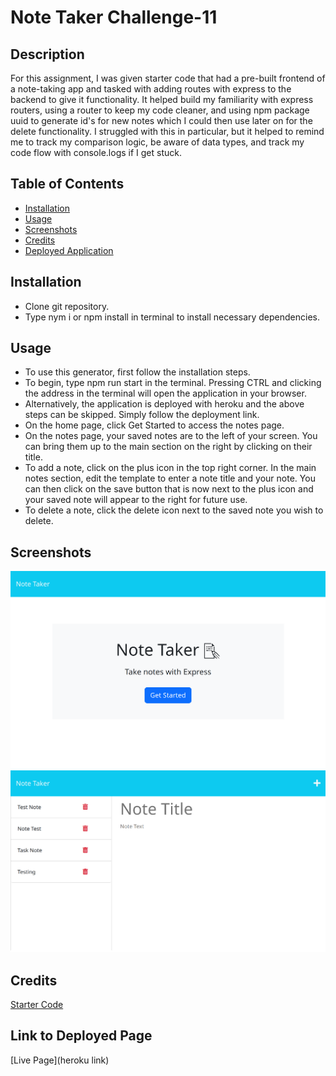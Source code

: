 # Note Taker Challenge-11

## Description
For this assignment, I was given starter code that had a pre-built frontend of a note-taking app and tasked with adding routes with express to the backend to give it functionality. It helped build my familiarity with express routers, using a router to keep my code cleaner, and using npm package uuid to generate id's for new notes which I could then use later on for the delete functionality. I struggled with this in particular, but it helped to remind me to track my comparison logic, be aware of data types, and track my code flow with console.logs if I get stuck.

## Table of Contents
- [Installation](#installation)
- [Usage](#usage)
- [Screenshots](#screenshots)
- [Credits](#credits)
- [Deployed Application](#link)

    

## Installation
- Clone git repository.
- Type nym i or npm install in terminal to install necessary dependencies.


## Usage
- To use this generator, first follow the installation steps.
- To begin, type npm run start in the terminal. Pressing CTRL and clicking the address in the terminal will open the application in your browser.
- Alternatively, the application is deployed with heroku and the above steps can be skipped. Simply follow the deployment link.
- On the home page, click Get Started to access the notes page.
- On the notes page, your saved notes are to the left of your screen. You can bring them up to the main section on the right by clicking on their title.
- To add a note, click on the plus icon in the top right corner. In the main notes section, edit the template to enter a note title and your note. You can then click on the save button that is now next to the plus icon and your saved note will appear to the right for future use.
- To delete a note, click the delete icon next to the saved note you wish to delete.

## Screenshots
![Home](./public/assets/img/homepage.png)
![Notes Page](./public/assets/img/notespage.png)
## Credits
[Starter Code](https://github.com/coding-boot-camp/miniature-eureka)



## Link to Deployed Page

[Live Page](heroku link)

